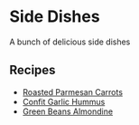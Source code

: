 # Side Dishes

A bunch of delicious side dishes

## Recipes

- [Roasted Parmesan Carrots](./roasted_parm_carrots.md)
- [Confit Garlic Hummus](./hummus.md)
- [Green Beans Almondine](./almondine.md)
